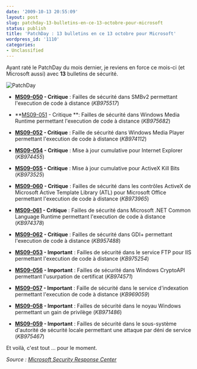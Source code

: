 ```yaml
---
date: '2009-10-13 20:55:09'
layout: post
slug: patchday-13-bulletins-en-ce-13-octobre-pour-microsoft
status: publish
title: 'PatchDay : 13 bulletins en ce 13 octobre pour Microsoft'
wordpress_id: '1110'
categories:
- Unclassified
---
```


Ayant raté le PatchDay du mois dernier, je reviens en force ce mois-ci (et Microsoft aussi) avec **13** bulletins de sécurité.







![PatchDay](http://blog.kdecherf.com/wp-content/uploads/2009/08/PatchDay1.png)











	
  * **[MS09-050](http://www.microsoft.com/technet/security/bulletin/ms09-050.mspx) - Critique** : Failles de sécurité dans SMBv2 permettant l'execution de code à distance (_KB975517_)

	
  * **[MS09-051](http://www.microsoft.com/technet/security/bulletin/ms09-051.mspx) - Critique **: Failles de sécurité dans Windows Media Runtime permettant l'execution de code à distance (_KB975682_)

	
  * **[MS09-052](http://www.microsoft.com/technet/security/bulletin/ms09-052.mspx) - Critique** : Faille de sécurité dans Windows Media Player permettant l'execution de code à distance (_KB974112_)

	
  * **[MS09-054](http://www.microsoft.com/technet/security/bulletin/ms09-054.mspx) - Critique** : Mise à jour cumulative pour Internet Explorer (_KB974455_)

	
  * **[MS09-055](http://www.microsoft.com/technet/security/bulletin/ms09-055.mspx) - Critique** : Mise à jour cumulative pour ActiveX Kill Bits (_KB973525_)

	
  * **[MS09-060](http://www.microsoft.com/technet/security/bulletin/ms09-060.mspx) - Critique** : Failles de sécurité dans les contrôles ActiveX de Microsoft Active Template Library (ATL) pour Microsoft Office permettant l'execution de code à distance (_KB973965_)

	
  * **[MS09-061](http://www.microsoft.com/technet/security/bulletin/ms09-061.mspx) - Critique** : Failles de sécurité dans Microsoft .NET Common Language Runtime permettant l'execution de code à distance (_KB974378_)

	
  * **[MS09-062](http://www.microsoft.com/technet/security/bulletin/ms09-062.mspx) - Critique** : Failles de sécurité dans GDI+ permettant l'execution de code à distance (_KB957488_)

	
  * **[MS09-053](http://www.microsoft.com/technet/security/bulletin/ms09-053.mspx) - Important** : Failles de sécurité dans le service FTP pour IIS permettant l'execution de code à distance (_KB975254_)

	
  * **[MS09-056](http://www.microsoft.com/technet/security/bulletin/ms09-056.mspx) - Important** : Failles de sécurité dans Windows CryptoAPI permettant l'usurpation de certificat (_KB974571_)

	
  * **[MS09-057](http://www.microsoft.com/technet/security/bulletin/ms09-057.mspx) - Important** : Faille de sécurité dans le service d'indexation permettant l'execution de code à distance (_KB969059_)

	
  * **[MS09-058](http://www.microsoft.com/technet/security/bulletin/ms09-058.mspx) - Important** : Failles de sécurité dans le noyau Windows permettant un gain de privilège (_KB971486_)

	
  * **[MS09-059](http://www.microsoft.com/technet/security/bulletin/ms09-059.mspx) - Important** : Failles de sécurité dans le sous-système d'autorité de sécurité locale permettant une attaque par déni de service (_KB975467_)




Et voilà, c'est tout ... pour le moment.







_Source : [Microsoft Security Response Center](https://www.microsoft.com/technet/security/bulletin/ms09-oct.mspx)_



